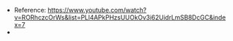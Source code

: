 - Reference: https://www.youtube.com/watch?v=RORhczcOrWs&list=PLl4APkPHzsUUOkOv3i62UidrLmSB8DcGC&index=7
- 
